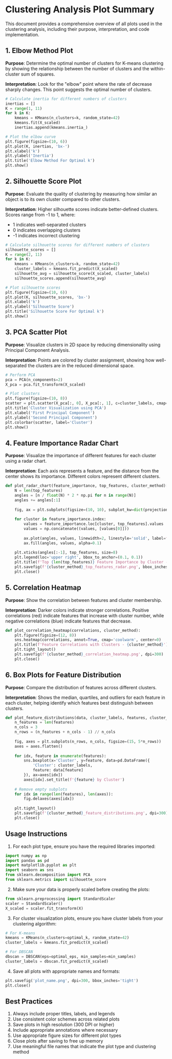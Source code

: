 # Clustering Analysis Plot Summary

This document provides a comprehensive overview of all plots used in the clustering analysis, including their purpose, interpretation, and code implementation.

## 1. Elbow Method Plot
**Purpose**: Determine the optimal number of clusters for K-means clustering by showing the relationship between the number of clusters and the within-cluster sum of squares.

**Interpretation**: Look for the "elbow" point where the rate of decrease sharply changes. This point suggests the optimal number of clusters.

```python
# Calculate inertia for different numbers of clusters
inertias = []
K = range(1, 11)
for k in K:
    kmeans = KMeans(n_clusters=k, random_state=42)
    kmeans.fit(X_scaled)
    inertias.append(kmeans.inertia_)

# Plot the elbow curve
plt.figure(figsize=(10, 6))
plt.plot(K, inertias, 'bx-')
plt.xlabel('k')
plt.ylabel('Inertia')
plt.title('Elbow Method For Optimal k')
plt.show()
```

## 2. Silhouette Score Plot
**Purpose**: Evaluate the quality of clustering by measuring how similar an object is to its own cluster compared to other clusters.

**Interpretation**: Higher silhouette scores indicate better-defined clusters. Scores range from -1 to 1, where:
- 1 indicates well-separated clusters
- 0 indicates overlapping clusters
- -1 indicates incorrect clustering

```python
# Calculate silhouette scores for different numbers of clusters
silhouette_scores = []
K = range(2, 11)
for k in K:
    kmeans = KMeans(n_clusters=k, random_state=42)
    cluster_labels = kmeans.fit_predict(X_scaled)
    silhouette_avg = silhouette_score(X_scaled, cluster_labels)
    silhouette_scores.append(silhouette_avg)

# Plot silhouette scores
plt.figure(figsize=(10, 6))
plt.plot(K, silhouette_scores, 'bx-')
plt.xlabel('k')
plt.ylabel('Silhouette Score')
plt.title('Silhouette Score For Optimal k')
plt.show()
```

## 3. PCA Scatter Plot
**Purpose**: Visualize clusters in 2D space by reducing dimensionality using Principal Component Analysis.

**Interpretation**: Points are colored by cluster assignment, showing how well-separated the clusters are in the reduced dimensional space.

```python
# Perform PCA
pca = PCA(n_components=2)
X_pca = pca.fit_transform(X_scaled)

# Plot clusters
plt.figure(figsize=(10, 8))
scatter = plt.scatter(X_pca[:, 0], X_pca[:, 1], c=cluster_labels, cmap='viridis')
plt.title('Cluster Visualization using PCA')
plt.xlabel('First Principal Component')
plt.ylabel('Second Principal Component')
plt.colorbar(scatter, label='Cluster')
plt.show()
```

## 4. Feature Importance Radar Chart
**Purpose**: Visualize the importance of different features for each cluster using a radar chart.

**Interpretation**: Each axis represents a feature, and the distance from the center shows its importance. Different colors represent different clusters.

```python
def plot_radar_chart(feature_importance, top_features, cluster_method):
    N = len(top_features)
    angles = [n / float(N) * 2 * np.pi for n in range(N)]
    angles += angles[:1]
    
    fig, ax = plt.subplots(figsize=(10, 10), subplot_kw=dict(projection='polar'))
    
    for cluster in feature_importance.index:
        values = feature_importance.loc[cluster, top_features].values
        values = np.concatenate((values, [values[0]]))
        
        ax.plot(angles, values, linewidth=2, linestyle='solid', label=f'Cluster {cluster}')
        ax.fill(angles, values, alpha=0.1)
    
    plt.xticks(angles[:-1], top_features, size=8)
    plt.legend(loc='upper right', bbox_to_anchor=(0.1, 0.1))
    plt.title(f'Top {len(top_features)} Feature Importance by Cluster - {cluster_method}', size=15, y=1.1)
    plt.savefig(f'{cluster_method}_top_features_radar.png', bbox_inches='tight', dpi=300)
    plt.close()
```

## 5. Correlation Heatmap
**Purpose**: Show the correlation between features and cluster membership.

**Interpretation**: Darker colors indicate stronger correlations. Positive correlations (red) indicate features that increase with cluster number, while negative correlations (blue) indicate features that decrease.

```python
def plot_correlation_heatmap(correlations, cluster_method):
    plt.figure(figsize=(12, 8))
    sns.heatmap(correlations, annot=True, cmap='coolwarm', center=0)
    plt.title(f'Feature Correlations with Clusters - {cluster_method}')
    plt.tight_layout()
    plt.savefig(f'{cluster_method}_correlation_heatmap.png', dpi=300)
    plt.close()
```

## 6. Box Plots for Feature Distribution
**Purpose**: Compare the distribution of features across different clusters.

**Interpretation**: Shows the median, quartiles, and outliers for each feature in each cluster, helping identify which features best distinguish between clusters.

```python
def plot_feature_distributions(data, cluster_labels, features, cluster_method):
    n_features = len(features)
    n_cols = 3
    n_rows = (n_features + n_cols - 1) // n_cols
    
    fig, axes = plt.subplots(n_rows, n_cols, figsize=(15, 5*n_rows))
    axes = axes.flatten()
    
    for idx, feature in enumerate(features):
        sns.boxplot(x='Cluster', y=feature, data=pd.DataFrame({
            'Cluster': cluster_labels,
            feature: data[feature]
        }), ax=axes[idx])
        axes[idx].set_title(f'{feature} by Cluster')
    
    # Remove empty subplots
    for idx in range(len(features), len(axes)):
        fig.delaxes(axes[idx])
    
    plt.tight_layout()
    plt.savefig(f'{cluster_method}_feature_distributions.png', dpi=300)
    plt.close()
```

## Usage Instructions

1. For each plot type, ensure you have the required libraries imported:
```python
import numpy as np
import pandas as pd
import matplotlib.pyplot as plt
import seaborn as sns
from sklearn.decomposition import PCA
from sklearn.metrics import silhouette_score
```

2. Make sure your data is properly scaled before creating the plots:
```python
from sklearn.preprocessing import StandardScaler
scaler = StandardScaler()
X_scaled = scaler.fit_transform(X)
```

3. For cluster visualization plots, ensure you have cluster labels from your clustering algorithm:
```python
# For K-means
kmeans = KMeans(n_clusters=optimal_k, random_state=42)
cluster_labels = kmeans.fit_predict(X_scaled)

# For DBSCAN
dbscan = DBSCAN(eps=optimal_eps, min_samples=min_samples)
cluster_labels = dbscan.fit_predict(X_scaled)
```

4. Save all plots with appropriate names and formats:
```python
plt.savefig('plot_name.png', dpi=300, bbox_inches='tight')
plt.close()
```

## Best Practices

1. Always include proper titles, labels, and legends
2. Use consistent color schemes across related plots
3. Save plots in high resolution (300 DPI or higher)
4. Include appropriate annotations where necessary
5. Use appropriate figure sizes for different plot types
6. Close plots after saving to free up memory
7. Use meaningful file names that indicate the plot type and clustering method 